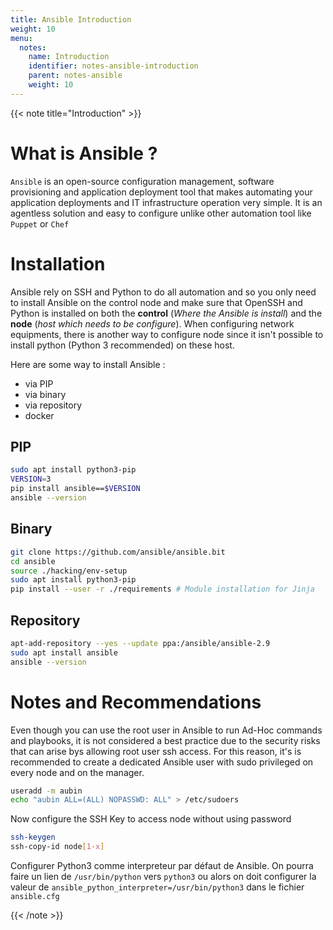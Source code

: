 ```yaml
---
title: Ansible Introduction
weight: 10
menu:
  notes:
    name: Introduction
    identifier: notes-ansible-introduction
    parent: notes-ansible
    weight: 10
---
```


<!-- Introduction -->
{{< note title="Introduction" >}}

# What is Ansible ?
`Ansible` is an open-source configuration management, software provisioning and application deployment tool that makes automating  your application deployments and IT infrastructure operation very simple. It is an agentless solution and easy to configure unlike other automation tool like `Puppet` or `Chef`

# Installation
Ansible rely on SSH and Python to do all automation and so you only need to install Ansible on the control node and make sure that OpenSSH and Python is installed on both the **control** (*Where the Ansible is install*) and the **node** (*host which needs to be configure*).
When configuring network equipments, there is another way to configure node since it isn't possible to install python (Python 3 recommended) on these host.

Here are some way to install Ansible :
- via PIP
- via binary
- via repository
- docker

## PIP
```bash
sudo apt install python3-pip
VERSION=3
pip install ansible==$VERSION
ansible --version
```
## Binary
```bash
git clone https://github.com/ansible/ansible.bit
cd ansible
source ./hacking/env-setup
sudo apt install python3-pip
pip install --user -r ./requirements # Module installation for Jinja
```
## Repository
```bash
apt-add-repository --yes --update ppa:/ansible/ansible-2.9
sudo apt install ansible
ansible --version
```

# Notes and Recommendations
Even though you can use the root user in Ansible to run Ad-Hoc commands and playbooks, it is not considered a best practice due to the security risks that can arise bys allowing root user ssh access. For this reason, it's is recommended to create a dedicated Ansible user with sudo privileged on every node and on the manager.
```bash
useradd -m aubin
echo "aubin ALL=(ALL) NOPASSWD: ALL" > /etc/sudoers
```
Now configure the SSH Key to access node without using password
```bash
ssh-keygen
ssh-copy-id node[1-x]
```

Configurer Python3 comme interpreteur par défaut de Ansible. On pourra faire un lien de `/usr/bin/python` vers `python3` ou alors on doit configurer la valeur de `ansible_python_interpreter=/usr/bin/python3` dans le fichier `ansible.cfg`


{{< /note >}}